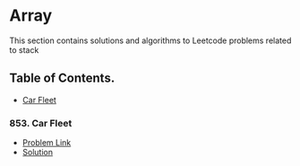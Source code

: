 # Array

This section contains solutions and algorithms to Leetcode problems related to stack
## Table of Contents.
- [Car Fleet](#853-car-fleet)

### 853. Car Fleet
- [Problem Link](https://leetcode.com/problems/car-fleet/)
- [Solution](./carFleet.py)

